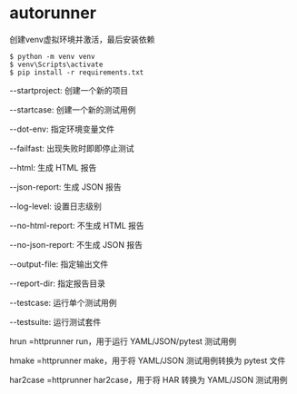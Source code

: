 # autorunner

创建venv虚拟环境并激活，最后安装依赖
```
$ python -m venv venv
$ venv\Scripts\activate
$ pip install -r requirements.txt
```

--startproject: 创建一个新的项目

--startcase: 创建一个新的测试用例

--dot-env: 指定环境变量文件

--failfast: 出现失败时即即停止测试

--html: 生成 HTML 报告

--json-report: 生成 JSON 报告

--log-level: 设置日志级别

--no-html-report: 不生成 HTML 报告

--no-json-report: 不生成 JSON 报告

--output-file: 指定输出文件

--report-dir: 指定报告目录

--testcase: 运行单个测试用例

--testsuite: 运行测试套件

hrun =httprunner run，用于运行 YAML/JSON/pytest 测试用例

hmake =httprunner make，用于将 YAML/JSON 测试用例转换为 pytest 文件

har2case =httprunner har2case，用于将 HAR 转换为 YAML/JSON 测试用例
